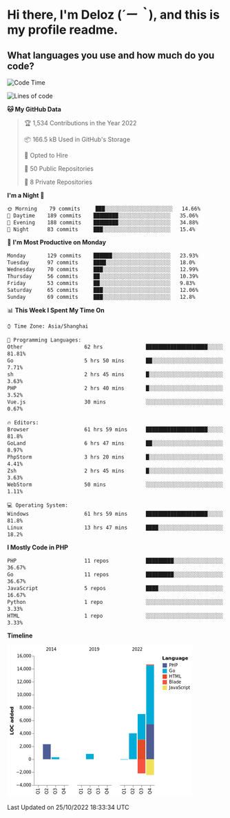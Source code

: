 # **Hi there, I'm Deloz (*´ー｀*), and this is my profile readme.**
<!--  [![Profile views](https://gpvc.arturio.dev/dank-del)](https://github.com/dank-del) -->
## **What languages you use and how much do you code?**

<!--START_SECTION:waka-->
![Code Time](http://img.shields.io/badge/Code%20Time-132%20hrs%201%20min-blue)

![Lines of code](https://img.shields.io/badge/From%20Hello%20World%20I%27ve%20Written-24%20Thousand%20lines%20of%20code-blue)

**🐱 My GitHub Data** 

> 🏆 1,534 Contributions in the Year 2022
 > 
> 📦 166.5 kB Used in GitHub's Storage 
 > 
> 💼 Opted to Hire
 > 
> 📜 50 Public Repositories 
 > 
> 🔑 8 Private Repositories  
 > 
**I'm a Night 🦉** 

```text
🌞 Morning    79 commits     ███░░░░░░░░░░░░░░░░░░░░░░   14.66% 
🌆 Daytime    189 commits    ████████░░░░░░░░░░░░░░░░░   35.06% 
🌃 Evening    188 commits    ████████░░░░░░░░░░░░░░░░░   34.88% 
🌙 Night      83 commits     ███░░░░░░░░░░░░░░░░░░░░░░   15.4%

```
📅 **I'm Most Productive on Monday** 

```text
Monday       129 commits    ██████░░░░░░░░░░░░░░░░░░░   23.93% 
Tuesday      97 commits     ████░░░░░░░░░░░░░░░░░░░░░   18.0% 
Wednesday    70 commits     ███░░░░░░░░░░░░░░░░░░░░░░   12.99% 
Thursday     56 commits     ██░░░░░░░░░░░░░░░░░░░░░░░   10.39% 
Friday       53 commits     ██░░░░░░░░░░░░░░░░░░░░░░░   9.83% 
Saturday     65 commits     ███░░░░░░░░░░░░░░░░░░░░░░   12.06% 
Sunday       69 commits     ███░░░░░░░░░░░░░░░░░░░░░░   12.8%

```


📊 **This Week I Spent My Time On** 

```text
⌚︎ Time Zone: Asia/Shanghai

💬 Programming Languages: 
Other                    62 hrs              ████████████████████░░░░░   81.81% 
Go                       5 hrs 50 mins       ██░░░░░░░░░░░░░░░░░░░░░░░   7.71% 
sh                       2 hrs 45 mins       █░░░░░░░░░░░░░░░░░░░░░░░░   3.63% 
PHP                      2 hrs 40 mins       █░░░░░░░░░░░░░░░░░░░░░░░░   3.52% 
Vue.js                   30 mins             ░░░░░░░░░░░░░░░░░░░░░░░░░   0.67%

🔥 Editors: 
Browser                  61 hrs 59 mins      ████████████████████░░░░░   81.8% 
GoLand                   6 hrs 47 mins       ██░░░░░░░░░░░░░░░░░░░░░░░   8.97% 
PhpStorm                 3 hrs 20 mins       █░░░░░░░░░░░░░░░░░░░░░░░░   4.41% 
Zsh                      2 hrs 45 mins       █░░░░░░░░░░░░░░░░░░░░░░░░   3.63% 
WebStorm                 50 mins             ░░░░░░░░░░░░░░░░░░░░░░░░░   1.11%

💻 Operating System: 
Windows                  61 hrs 59 mins      ████████████████████░░░░░   81.8% 
Linux                    13 hrs 47 mins      ████░░░░░░░░░░░░░░░░░░░░░   18.2%

```

**I Mostly Code in PHP** 

```text
PHP                      11 repos            █████████░░░░░░░░░░░░░░░░   36.67% 
Go                       11 repos            █████████░░░░░░░░░░░░░░░░   36.67% 
JavaScript               5 repos             ████░░░░░░░░░░░░░░░░░░░░░   16.67% 
Python                   1 repo              ░░░░░░░░░░░░░░░░░░░░░░░░░   3.33% 
HTML                     1 repo              ░░░░░░░░░░░░░░░░░░░░░░░░░   3.33%

```


**Timeline**

![Chart not found](https://raw.githubusercontent.com/deloz/deloz/main/charts/bar_graph.png) 


 Last Updated on 25/10/2022 18:33:34 UTC
<!--END_SECTION:waka-->

